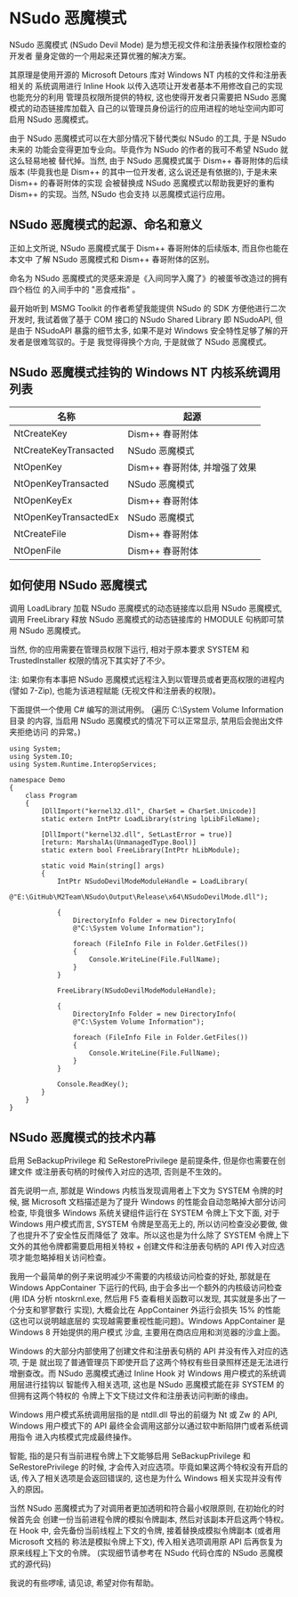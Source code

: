 ﻿# NSudo 恶魔模式

NSudo 恶魔模式 (NSudo Devil Mode) 是为想无视文件和注册表操作权限检查的开发者
量身定做的一个用起来还算优雅的解决方案。

其原理是使用开源的 Microsoft Detours 库对 Windows NT 内核的文件和注册表相关的
系统调用进行 Inline Hook 以传入选项让开发者基本不用修改自己的实现也能充分的利用
管理员权限所提供的特权, 这也使得开发者只需要把 NSudo 恶魔模式的动态链接库加载入
自己的以管理员身份运行的应用进程的地址空间内即可启用 NSudo 恶魔模式。

由于 NSudo 恶魔模式可以在大部分情况下替代类似 NSudo 的工具, 于是 NSudo 未来的
功能会变得更加专业向。毕竟作为 NSudo 的作者的我可不希望 NSudo 就这么轻易地被
替代掉。当然, 由于 NSudo 恶魔模式属于 Dism++ 春哥附体的后续版本 (毕竟我也是 
Dism++ 的其中一位开发者, 这么说还是有依据的), 于是未来 Dism++ 的春哥附体的实现
会被替换成 NSudo 恶魔模式以帮助我更好的重构 Dism++ 的实现。当然, NSudo 也会支持
以恶魔模式运行应用。

## NSudo 恶魔模式的起源、命名和意义

正如上文所说, NSudo 恶魔模式属于 Dism++ 春哥附体的后续版本, 而且你也能在本文中
了解 NSudo 恶魔模式和 Dism++ 春哥附体的区别。

命名为 NSudo 恶魔模式的灵感来源是《入间同学入魔了》的被蛋爷改造过的拥有四个档位
的入间手中的 "恶食戒指" 。

最开始听到 MSMG Toolkit 的作者希望我能提供 NSudo 的 SDK 方便他进行二次开发时, 
我试着做了基于 COM 接口的 NSudo Shared Library 即 NSudoAPI, 但是由于 NSudoAPI 
暴露的细节太多, 如果不是对 Windows 安全特性足够了解的开发者是很难驾驭的。于是
我觉得得换个方向, 于是就做了 NSudo 恶魔模式。

## NSudo 恶魔模式挂钩的 Windows NT 内核系统调用列表

| 名称                  | 起源                          |
|-----------------------|-------------------------------|
| NtCreateKey           | Dism++ 春哥附体               |
| NtCreateKeyTransacted | NSudo 恶魔模式                |
| NtOpenKey             | Dism++ 春哥附体, 并增强了效果 |
| NtOpenKeyTransacted   | NSudo 恶魔模式                |
| NtOpenKeyEx           | Dism++ 春哥附体               |
| NtOpenKeyTransactedEx | NSudo 恶魔模式                |
| NtCreateFile          | Dism++ 春哥附体               |
| NtOpenFile            | Dism++ 春哥附体               |

## 如何使用 NSudo 恶魔模式

调用 LoadLibrary 加载 NSudo 恶魔模式的动态链接库以启用 NSudo 恶魔模式, 调用 
FreeLibrary 释放 NSudo 恶魔模式的动态链接库的 HMODULE 句柄即可禁用 NSudo 
恶魔模式。

当然, 你的应用需要在管理员权限下运行, 相对于原本要求 SYSTEM 和 TrustedInstaller
权限的情况下其实好了不少。 

注: 如果你有本事把 NSudo 恶魔模式远程注入到以管理员或者更高权限的进程内 (譬如 
7-Zip), 也能为该进程赋能 (无视文件和注册表的权限)。

下面提供一个使用 C# 编写的测试用例。 (遍历 C:\System Volume Information 目录
的内容, 当启用 NSudo 恶魔模式的情况下可以正常显示, 禁用后会抛出文件夹拒绝访问
的异常。) 

```
using System;
using System.IO;
using System.Runtime.InteropServices;

namespace Demo
{
    class Program
    {
        [DllImport("kernel32.dll", CharSet = CharSet.Unicode)]
        static extern IntPtr LoadLibrary(string lpLibFileName);

        [DllImport("kernel32.dll", SetLastError = true)]
        [return: MarshalAs(UnmanagedType.Bool)]
        static extern bool FreeLibrary(IntPtr hLibModule);

        static void Main(string[] args)
        {
            IntPtr NSudoDevilModeModuleHandle = LoadLibrary(
                @"E:\GitHub\M2Team\NSudo\Output\Release\x64\NSudoDevilMode.dll");

            {
                DirectoryInfo Folder = new DirectoryInfo(
                @"C:\System Volume Information");

                foreach (FileInfo File in Folder.GetFiles())
                {
                    Console.WriteLine(File.FullName);
                }
            }

            FreeLibrary(NSudoDevilModeModuleHandle);

            {
                DirectoryInfo Folder = new DirectoryInfo(
                @"C:\System Volume Information");

                foreach (FileInfo File in Folder.GetFiles())
                {
                    Console.WriteLine(File.FullName);
                }
            }

            Console.ReadKey();
        }
    }
}
```

## NSudo 恶魔模式的技术内幕

启用 SeBackupPrivilege 和 SeRestorePrivilege 是前提条件, 但是你也需要在创建文件
或注册表句柄的时候传入对应的选项, 否则是不生效的。

首先说明一点, 那就是 Windows 内核当发现调用者上下文为 SYSTEM 令牌的时候, 据 
Microsoft 文档描述是为了提升 Windows 的性能会自动忽略掉大部分访问检查, 毕竟很多
Windows 系统关键组件运行在 SYSTEM 令牌上下文下面, 对于 Windows 用户模式而言, 
SYSTEM 令牌是至高无上的, 所以访问检查没必要做, 做了也提升不了安全性反而降低了
效率。所以这也是为什么除了 SYSTEM 令牌上下文外的其他令牌都需要启用相关特权 + 
创建文件和注册表句柄的 API 传入对应选项才能忽略掉相关访问检查。

我用一个最简单的例子来说明减少不需要的内核级访问检查的好处, 那就是在 Windows 
AppContainer 下运行的代码, 由于会多出一个额外的内核级访问检查 (用 IDA 分析 
ntoskrnl.exe, 然后用 F5 查看相关函数可以发现, 其实就是多出了一个分支和寥寥数行
实现), 大概会比在 AppContainer 外运行会损失 15% 的性能  (这也可以说明越底层的
实现越需要重视性能问题)。Windows AppContainer 是 Windows 8 开始提供的用户模式
沙盒, 主要用在商店应用和浏览器的沙盒上面。

Windows 的大部分内部使用了创建文件和注册表句柄的 API 并没有传入对应的选项, 于是
就出现了普通管理员下即使开启了这两个特权有些目录照样还是无法进行增删查改。而 
NSudo 恶魔模式通过 Inline Hook 对 Windows 用户模式的系统调用层进行挂钩以
智能传入相关选项, 这也是 NSudo 恶魔模式能在非 SYSTEM 的但拥有这两个特权的
令牌上下文下绕过文件和注册表访问判断的缘由。

Windows 用户模式系统调用层指的是 ntdll.dll 导出的前缀为 Nt 或 Zw 的 API, 
Windows 用户模式下的 API 最终全会调用这部分以通过软中断陷阱门或者系统调用指令
进入内核模式完成最终操作。

智能, 指的是只有当前进程令牌上下文能够启用  SeBackupPrivilege 和 
SeRestorePrivilege 的时候, 才会传入对应选项。毕竟如果这两个特权没有开启的话, 
传入了相关选项是会返回错误的, 这也是为什么 Windows 相关实现并没有传入的原因。

当然 NSudo 恶魔模式为了对调用者更加透明和符合最小权限原则, 在初始化的时候首先会
创建一份当前进程令牌的模拟令牌副本, 然后对该副本开启这两个特权。在 Hook 中, 
会先备份当前线程上下文的令牌, 接着替换成模拟令牌副本 (或者用 Microsoft 文档的
称法是模拟令牌上下文), 传入相关选项调用原 API 后再恢复为原来线程上下文的令牌。
 (实现细节请参考在 NSudo 代码仓库的 NSudo 恶魔模式的源代码) 

我说的有些啰嗦, 请见谅, 希望对你有帮助。
